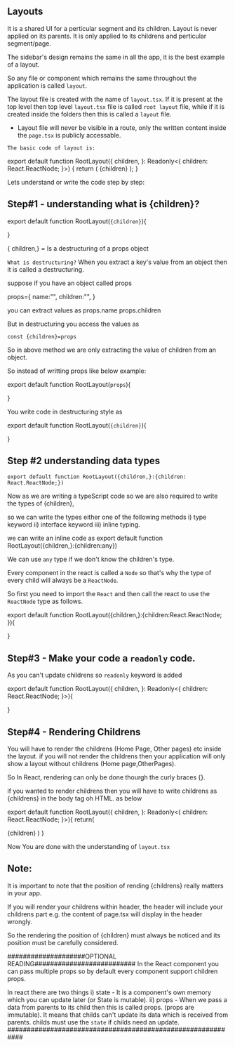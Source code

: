 ## Layouts 

It is a shared UI for a perticular segment and its children. Layout is never applied on its parents. It is only applied to its childrens and perticular segment/page. 

The sidebar's design remains the same in all the app, it is the best example of a layout. 

So any file or component which remains the same throughout the application is called `layout`. 

The layout file is created with the name of `layout.tsx`. If it is present at the top level then top level `layout.tsx` file is called `root layout` file, while if it is created inside the folders then this is called a `layout` file. 

- Layout file will never be visible in a route, only the written content inside the `page.tsx` is publicly accessable.  


`The basic code of layout is:` 

export default function RootLayout({
  children,
}: Readonly<{
  children: React.ReactNode;
}>) {
  return (
    <html lang="en">
      <body className={inter.className}>{children}</body>
    </html>
  );
}

Lets understand or write the code step by step: 

## Step#1 - understanding what is {children}? 

export default function RootLayout(`{children}`){

}

{ children,} = Is a destructuring of a props object 

`What is destructuring?` 
When you extract a key's value from an object then it is called a destructuring. 

suppose if you have an object called props

props={
name:"",
children:"",
}

you can extract values as 
props.name
props.children

But in destructuring you access the values as

`const {children}=props`

So in above method we are only extracting the value of children from an object.

So instead of writting props like below example: 

export default function RootLayout(`props`){

} 

You write code in destructuring style as 

export default function RootLayout(`{children}`){

} 

## Step #2 understanding data types 

`export default function RootLayout({children,}:{children: React.ReactNode;})`

Now as we are writing a typeScript code so we are also required to write the types of {children},

so we can write the types either one of the following methods
 i) type keyword
 ii) interface keyword
 iii) inline typing.

we can write an inline code as
export default function RootLayout({children,}:{children:any})

We can use `any` type if we don't know the children's type. 

Every component in the react is called a `Node` so that's why the type of every child will always be a `ReactNode`. 

So first you need to import the `React` and then call the react to use the `ReactNode` type as follows. 

export default function RootLayout({children,}:{children:React.ReactNode;
}){

}

## Step#3 - Make your code a `readonly` code. 

As you can't update childrens so `readonly` keyword is added

export default function RootLayout({
  children,
}: Readonly<{
  children: React.ReactNode;
}>){

}

## Step#4 - Rendering Childrens

You will have to render the childrens (Home Page, Other pages) etc inside the layout. if you will not render the childrens then your application will only show a layout without childrens (Home page,OtherPages). 

So In React, rendering can only be done thourgh the curly braces {}. 

if you wanted to render childrens then you will have to write childrens as {childrens} in the body tag oh HTML. as below 



export default function RootLayout({
  children,
}: Readonly<{
  children: React.ReactNode;
}>){
 return(
  <html>
  <body> {children} </body>
  </html>
 )
}


Now You are done with the understanding of `layout.tsx`

## Note:
It is important to note that the position of rending {childrens} really matters in your app. 

If you will render your childrens within header, the header will include your childrens part e.g. the content of page.tsx will display in the header wrongly. 

So the rendering the position of {children} must always be noticed and its position must be carefully considered.   

####################OPTIONAL READING##########################
In the React component you can pass multiple props so by default every component support children props. 

In react there are two things 
 i) state - It is a component's own memory which you can update later (or State is mutable). 
 ii) props - When we pass a data from parents to its child then this is called props. (props are immutable). 
 It means that childs can't update its data which is received from parents. childs must use the `state` if childs need an update. 
############################################################
 
